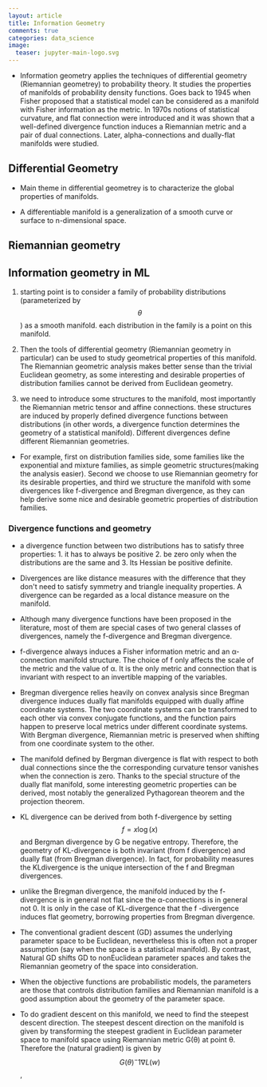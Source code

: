 ```yaml
---
layout: article
title: Information Geometry
comments: true
categories: data_science
image:
  teaser: jupyter-main-logo.svg
---
```


- Information geometry applies the techniques of differential geometry (Riemannian geometrey) to probability theory. It studies the properties of manifolds of probability density functions. Goes back to 1945 when Fisher proposed that a statistical model can be considered as a manifold with Fisher information as the metric. In 1970s notions of statistical curvature, and flat connection were introduced and it was shown that a well-defined divergence function induces a Riemannian metric and a pair of dual connections. Later, alpha-connections and dually-flat manifolds were studied.

## Differential Geometry
- Main theme in differential geometrey is to characterize the global properties of manifolds.

- A differentiable manifold is a generalization of a smooth curve or surface to n-dimensional space.

## Riemannian geometry





## Information geometry in ML
1. starting point is to consider a family of probability distributions (parameterized by $$\theta$$) as a smooth manifold. each distribution in the family is a point on this manifold.

2. Then the tools of differential geometry (Riemannian geometry in particular) can be used to study geometrical properties of this manifold. The Riemannian geometric analysis makes better sense than the trivial Euclidean geometry, as some interesting and desirable properties of distribution families cannot be derived from Euclidean geometry.

3. we need to introduce some structures to the manifold, most importantly the Riemannian metric tensor and affine connections. these structures are induced by properly defined divergence functions between distributions (in other words, a divergence function determines the geometry of a statistical manifold). Different divergences define different Riemannian geometries.


- For example, first on distribution families side, some families like the exponential and mixture families, as simple geometric structures(making the analysis easier). Second we choose to use Riemannian geometry for its desirable properties, and third we structure the manifold with some divergences like f-­divergence and Bregman divergence, as they can help derive some nice and desirable geometric properties of distribution families.

### Divergence functions and geometry

- a divergence function between two distributions has to satisfy three properties: 1. it has to always be positive 2. be zero only when the distributions are the same and 3. Its Hessian be positive definite. 

- Divergences are like distance measures with the difference that they don't need to satisfy symmetry and triangle inequality properties. A divergence can be regarded as a local distance measure on the manifold.

- Although many divergence functions have been proposed in the literature, most of them are special cases of two general classes of divergences, namely the f-divergence and Bregman divergence.

- f-divergence always induces a Fisher information metric and an α­-connection manifold structure. The choice of f only affects the scale of the metric and the value of α. It is the only metric and connection that is invariant with respect to an invertible mapping of the variables.

- Bregman divergence relies heavily on convex analysis since Bregman divergence induces dually flat manifolds equipped with dually affine coordinate systems. The two coordinate systems can be transformed to each other via convex conjugate functions, and the function pairs happen to preserve local metrics under different coordinate systems. With Bergman divergence, Riemannian metric is preserved when shifting from one coordinate system to the other. 

- The manifold defined by Bergman divergence is flat with respect to both dual connections since the the corresponding curvature tensor vanishes when the connection is zero. Thanks to the special structure of the dually flat manifold, some interesting geometric properties can be derived, most notably the generalized Pythagorean theorem and the projection theorem.

- KL divergence can be derived from both f-divergence by setting $$f=x\log(x)$$ and Bergman divergence by G be negative entropy. Therefore, the geometry of KL­-divergence is both invariant (from f ­divergence) and dually flat (from Bregman divergence). In fact, for probability measures the KL­divergence is the unique intersection of the f and Bregman divergences. 

- unlike the Bregman divergence, the manifold induced by the f-divergence is in general not flat since the α­-connections is in general not 0. It is only in the case of KL­-divergence that the f -divergence induces flat geometry, borrowing properties from Bregman divergence.

- The conventional gradient descent (GD) assumes the underlying parameter space to be Euclidean, nevertheless this is often not a proper assumption (say when the space is a statistical manifold). By contrast, Natural GD shifts GD to non­Euclidean parameter spaces and takes the Riemannian geometry of the space into consideration. 

- When the objective functions are probabilistic models, the parameters are those that controls distribution families and Riemannian manifold is a good assumption about the geometry of the parameter space.

- To do gradient descent on this manifold, we need to find the steepest descent direction. The steepest descent direction on the manifold is given by transforming the steepest gradient in Euclidean parameter space to manifold space using Riemannian metric G(θ) at point θ. Therefore the (natural gradient) is given by $$G(θ)^−1 ∇L(w)$$,
